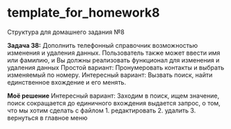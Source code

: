 # template_for_homework8
Структура для домашнего задания №8

**Задача 38:** 
Дополнить телефонный справочник возможностью изменения и удаления данных. 
Пользователь также может ввести имя или фамилию, и Вы должны реализовать функционал для изменения и удаления данных
Простой вариант:
Пронумеровать контакты и выбрать изменяемый по номеру.
Интересный вариант:
Вызвать поиск, найти единственное вхождение и его менять.

**Моё решение**
Интересный вариант:
Заходим в поиск, 
ищем значение, 
поиск сокращается до единичного вхождения
выдается запрос, о том, что мы хотим сделать с файлом
    1. редактировать
    2. удалить
    3. вернуться в главное меню